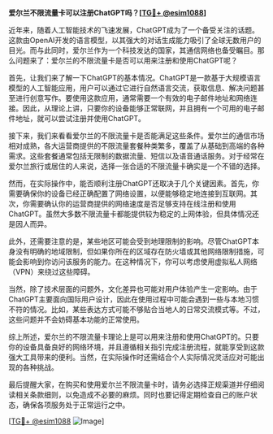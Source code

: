**爱尔兰不限流量卡可以注册ChatGPT吗？[[TG💪+ @esim1088](https://t.me/s/esim1088)]**

近年来，随着人工智能技术的飞速发展，ChatGPT成为了一个备受关注的话题。这款由OpenAI开发的语言模型，以其强大的对话生成能力吸引了全球无数用户的目光。而与此同时，爱尔兰作为一个科技发达的国家，其通信网络也备受瞩目。那么问题来了：爱尔兰的不限流量卡是否可以用来注册和使用ChatGPT呢？

首先，让我们来了解一下ChatGPT的基本情况。ChatGPT是一款基于大规模语言模型的人工智能应用，用户可以通过它进行自然语言交流，获取信息、解决问题甚至进行创意写作。要使用这款应用，通常需要一个有效的电子邮件地址和网络连接。因此，从理论上讲，只要你的设备能够正常联网，并且拥有一个可用的电子邮件地址，就可以尝试注册并使用ChatGPT。

接下来，我们来看看爱尔兰的不限流量卡是否能满足这些条件。爱尔兰的通信市场相对成熟，各大运营商提供的不限流量套餐种类繁多，覆盖了从基础到高端的各种需求。这些套餐通常包括无限制的数据流量、短信以及语音通话服务。对于经常在爱尔兰旅行或居住的人来说，选择一张合适的不限流量卡确实是一个不错的选择。

然而，在实际操作中，能否顺利注册ChatGPT还取决于几个关键因素。首先，你需要确保你的设备已经正确配置了网络设置，以便能够稳定地连接到互联网。其次，你需要确认你的运营商提供的网络速度是否足够支持在线注册和使用ChatGPT。虽然大多数不限流量卡都能提供较为稳定的上网体验，但具体情况还是因人而异。

此外，还需要注意的是，某些地区可能会受到地理限制的影响。尽管ChatGPT本身没有明确的地域限制，但如果你所在的区域存在防火墙或其他网络限制措施，可能会影响到你访问该服务的能力。在这种情况下，你可以考虑使用虚拟私人网络（VPN）来绕过这些障碍。

当然，除了技术层面的问题外，文化差异也可能对用户体验产生一定影响。由于ChatGPT主要面向国际用户设计，因此在使用过程中可能会遇到一些与本地习惯不符的情况。比如，某些表达方式可能不够贴合当地人的日常交流模式等。不过，这些问题并不会妨碍基本功能的正常使用。

综上所述，爱尔兰的不限流量卡理论上是可以用来注册和使用ChatGPT的。只要你的设备具备良好的网络环境，并且遵循相关指引完成注册流程，就能享受到这款强大工具带来的便利。当然，在实际操作时还需结合个人实际情况灵活应对可能出现的各种挑战。

最后提醒大家，在购买和使用爱尔兰不限流量卡时，请务必选择正规渠道并仔细阅读相关条款细则，以免造成不必要的麻烦。同时也要记得定期检查自己的账户状态，确保各项服务处于正常运行之中。

[[TG💪+ @esim1088](https://t.me/s/esim1088) ![Image](https://i.postimg.cc/4NQfJmqS/Snipaste-2025-05-13-00-14-12.png)]